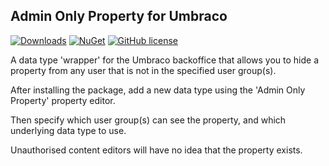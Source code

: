 ## Admin Only Property for Umbraco

[![Downloads](https://img.shields.io/nuget/dt/Our.Umbraco.Community.AdminOnlyProperty?color=cc9900)](https://www.nuget.org/packages/Our.Umbraco.Community.AdminOnlyProperty/)
[![NuGet](https://img.shields.io/nuget/vpre/Our.Umbraco.Community.AdminOnlyProperty?color=0273B3)](https://www.nuget.org/packages/Our.Umbraco.Community.AdminOnlyProperty)
[![GitHub license](https://img.shields.io/github/license/lottepitcher/umbraco-admin-only-property?color=8AB803)](https://github.com/LottePitcher/umbraco-admin-only-property/blob/develop/LICENSE)

A data type 'wrapper' for the Umbraco backoffice that allows you to hide a property from any user that is not in the specified user group(s).

After installing the package, add a new data type using the 'Admin Only Property' property editor.

Then specify which user group(s) can see the property, and which underlying data type to use.

Unauthorised content editors will have no idea that the property exists.